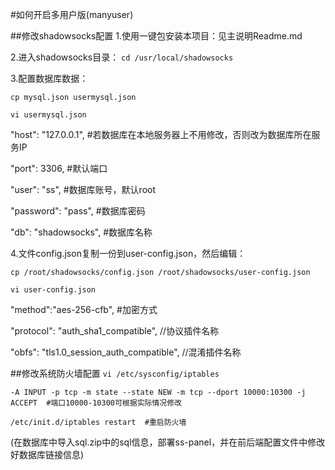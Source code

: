 #如何开启多用户版(manyuser)

##修改shadowsocks配置
1.使用一键包安装本项目：见主说明Readme.md

2.进入shadowsocks目录：
```cd /usr/local/shadowsocks```

3.配置数据库数据：

```cp mysql.json usermysql.json```

```vi usermysql.json```



"host": "127.0.0.1", #若数据库在本地服务器上不用修改，否则改为数据库所在服务IP

"port": 3306,    #默认端口

"user": "ss",    #数据库账号，默认root

"password": "pass",  #数据库密码

"db": "shadowsocks",  #数据库名称
    



4.文件config.json复制一份到user-config.json，然后编辑：


```cp /root/shadowsocks/config.json /root/shadowsocks/user-config.json```

```vi user-config.json```



"method":"aes-256-cfb", #加密方式

"protocol": "auth_sha1_compatible", //协议插件名称

"obfs": "tls1.0_session_auth_compatible", //混淆插件名称





##修改系统防火墙配置
```vi /etc/sysconfig/iptables```

```-A INPUT -p tcp -m state --state NEW -m tcp --dport 10000:10300 -j ACCEPT  #端口10000-10300可根据实际情况修改```

```/etc/init.d/iptables restart  #重启防火墙```

(在数据库中导入sql.zip中的sql信息，部署ss-panel，并在前后端配置文件中修改好数据库链接信息)
